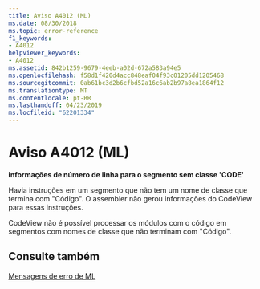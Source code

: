 ```yaml
---
title: Aviso A4012 (ML)
ms.date: 08/30/2018
ms.topic: error-reference
f1_keywords:
- A4012
helpviewer_keywords:
- A4012
ms.assetid: 842b1259-9679-4eeb-a02d-672a583a94e5
ms.openlocfilehash: f58d1f420d4acc848eaf04f93c01205dd1205468
ms.sourcegitcommit: 0ab61bc3d2b6cfbd52a16c6ab2b97a8ea1864f12
ms.translationtype: MT
ms.contentlocale: pt-BR
ms.lasthandoff: 04/23/2019
ms.locfileid: "62201334"
---
```

# <a name="ml-warning-a4012"></a>Aviso A4012 (ML)

**informações de número de linha para o segmento sem classe 'CODE'**

Havia instruções em um segmento que não tem um nome de classe que termina com "Código". O assembler não gerou informações do CodeView para essas instruções.

CodeView não é possível processar os módulos com o código em segmentos com nomes de classe que não terminam com "Código".

## <a name="see-also"></a>Consulte também

[Mensagens de erro de ML](../../assembler/masm/ml-error-messages.md)<br/>